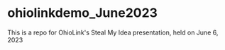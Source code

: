 # ohiolinkdemo_June2023
This is a repo for OhioLink's Steal My Idea presentation, held on June 6, 2023
